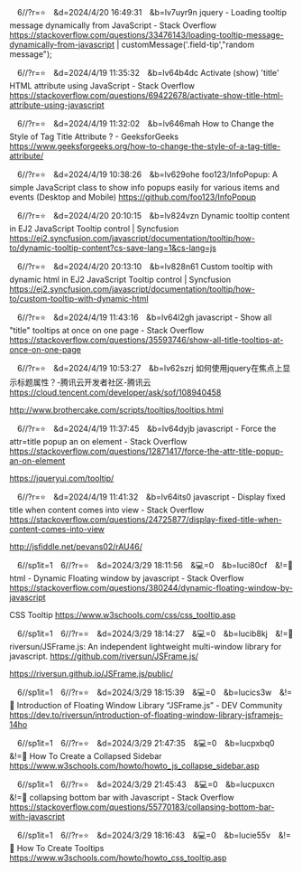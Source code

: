 
　6//?r=⭐　&d=2024/4/20 16:49:31　&b=lv7uyr9n
jquery - Loading tooltip message dynamically from JavaScript - Stack Overflow
https://stackoverflow.com/questions/33476143/loading-tooltip-message-dynamically-from-javascript
|
customMessage('.field-tip',"random message");

　6//?r=⭐　&d=2024/4/19 11:35:32　&b=lv64b4dc
Activate (show) 'title' HTML attribute using JavaScript - Stack Overflow
https://stackoverflow.com/questions/69422678/activate-show-title-html-attribute-using-javascript

　6//?r=⭐　&d=2024/4/19 11:32:02　&b=lv646mah
How to Change the Style of <a> Tag Title Attribute ? - GeeksforGeeks
https://www.geeksforgeeks.org/how-to-change-the-style-of-a-tag-title-attribute/

　6//?r=⭐　&d=2024/4/19 10:38:26　&b=lv629ohe
foo123/InfoPopup: A simple JavaScript class to show info popups easily for various items and events (Desktop and Mobile)
https://github.com/foo123/InfoPopup

<link rel="stylesheet" type="text/css" href="https://foo123.github.io/examples/common/css/InfoPopup.min.css" media="all">
<script src="https://foo123.github.io/examples/common/js/InfoPopup.min.js"></script>

　6//?r=⭐　&d=2024/4/20 20:10:15　&b=lv824vzn
Dynamic tooltip content in EJ2 JavaScript Tooltip control | Syncfusion
https://ej2.syncfusion.com/javascript/documentation/tooltip/how-to/dynamic-tooltip-content?cs-save-lang=1&cs-lang=js

　6//?r=⭐　&d=2024/4/20 20:13:10　&b=lv828n61
Custom tooltip with dynamic html in EJ2 JavaScript Tooltip control | Syncfusion
https://ej2.syncfusion.com/javascript/documentation/tooltip/how-to/custom-tooltip-with-dynamic-html

　6//?r=⭐　&d=2024/4/19 11:43:16　&b=lv64l2gh
javascript - Show all "title" tooltips at once on one page - Stack Overflow
https://stackoverflow.com/questions/35593746/show-all-title-tooltips-at-once-on-one-page

　6//?r=⭐　&d=2024/4/19 10:53:27　&b=lv62szrj
如何使用jquery在焦点上显示标题属性？-腾讯云开发者社区-腾讯云
https://cloud.tencent.com/developer/ask/sof/108940458

http://www.brothercake.com/scripts/tooltips/tooltips.html

　6//?r=⭐　&d=2024/4/19 11:37:45　&b=lv64dyjb
javascript - Force the attr=title popup an on element - Stack Overflow
https://stackoverflow.com/questions/12871417/force-the-attr-title-popup-an-on-element

https://jqueryui.com/tooltip/

　6//?r=⭐　&d=2024/4/19 11:41:32　&b=lv64its0
javascript - Display fixed title when content comes into view - Stack Overflow
https://stackoverflow.com/questions/24725877/display-fixed-title-when-content-comes-into-view

http://jsfiddle.net/pevans02/rAU46/

　6//sp1it=1　6//?r=⭐　&d=2024/3/29 18:11:56　&💻=0　&b=luci80cf　&!=🌸
html - Dynamic Floating window by javascript - Stack Overflow
https://stackoverflow.com/questions/380244/dynamic-floating-window-by-javascript

CSS Tooltip
https://www.w3schools.com/css/css_tooltip.asp

　6//sp1it=1　6//?r=⭐　&d=2024/3/29 18:14:27　&💻=0　&b=lucib8kj　&!=🌸
riversun/JSFrame.js: An independent lightweight multi-window library for javascript.
https://github.com/riversun/JSFrame.js/

https://riversun.github.io/JSFrame.js/public/

　6//sp1it=1　6//?r=⭐　&d=2024/3/29 18:15:39　&💻=0　&b=lucics3w　&!=🌸
Introduction of Floating Window Library “JSFrame.js” - DEV Community
https://dev.to/riversun/introduction-of-floating-window-library-jsframejs-14ho

　6//sp1it=1　6//?r=⭐　&d=2024/3/29 21:47:35　&💻=0　&b=lucpxbq0　&!=🌸
How To Create a Collapsed Sidebar
https://www.w3schools.com/howto/howto_js_collapse_sidebar.asp

　6//sp1it=1　6//?r=⭐　&d=2024/3/29 21:45:43　&💻=0　&b=lucpuxcn　&!=🌸
collapsing bottom bar with Javascript - Stack Overflow
https://stackoverflow.com/questions/55770183/collapsing-bottom-bar-with-javascript

　6//sp1it=1　6//?r=⭐　&d=2024/3/29 18:16:43　&💻=0　&b=lucie55v　&!=🌸
How To Create Tooltips
https://www.w3schools.com/howto/howto_css_tooltip.asp
